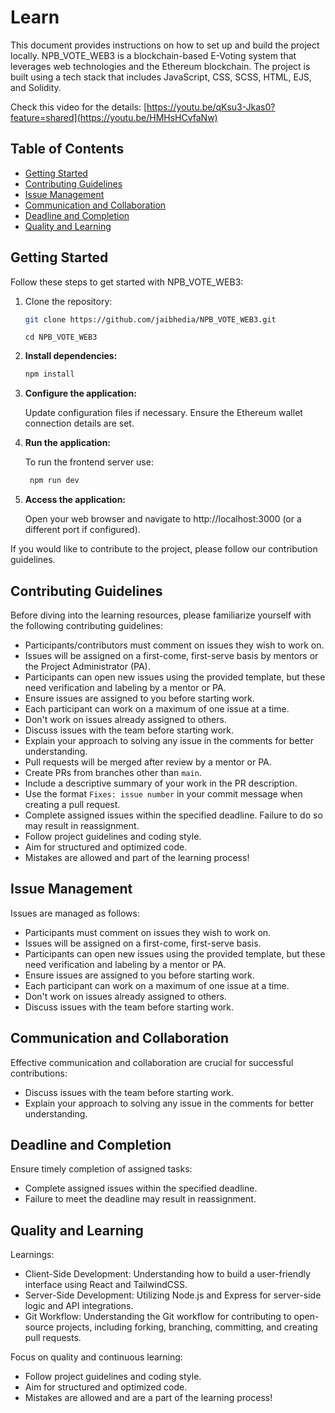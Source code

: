 # Learn

This document provides instructions on how to set up and build the project locally.
NPB_VOTE_WEB3 is a blockchain-based E-Voting system that leverages web technologies and the Ethereum blockchain. The project is built using a tech stack that includes JavaScript, CSS, SCSS, HTML, EJS, and Solidity.

Check this video for the details: [https://youtu.be/qKsu3-Jkas0?feature=shared](https://youtu.be/HMHsHCvfaNw)


## Table of Contents
- [Getting Started](#getting-started)
- [Contributing Guidelines](#contributing-guidelines)
- [Issue Management](#issue-management)
- [Communication and Collaboration](#communication-and-collaboration)
- [Deadline and Completion](#deadline-and-completion)
- [Quality and Learning](#quality-and-learning)

## Getting Started

Follow these steps to get started with NPB_VOTE_WEB3:

1. Clone the repository:

   ```bash
   git clone https://github.com/jaibhedia/NPB_VOTE_WEB3.git
   ```
   ```
   cd NPB_VOTE_WEB3
   ```
2. **Install dependencies:**

   ```bash
   npm install
   ```
3. **Configure the application:**

   Update configuration files if necessary.
   Ensure the Ethereum wallet connection details are set.

4. **Run the application:**

   To run the frontend server use:
   ```bash
    npm run dev
   ```

6. **Access the application:**

   Open your web browser and navigate to http://localhost:3000 (or a different port if configured).


If you would like to contribute to the project, please follow our contribution guidelines.

## Contributing Guidelines

Before diving into the learning resources, please familiarize yourself with the following contributing guidelines:

- Participants/contributors must comment on issues they wish to work on.
- Issues will be assigned on a first-come, first-serve basis by mentors or the Project Administrator (PA).
- Participants can open new issues using the provided template, but these need verification and labeling by a mentor or PA.
- Ensure issues are assigned to you before starting work.
- Each participant can work on a maximum of one issue at a time.
- Don't work on issues already assigned to others.
- Discuss issues with the team before starting work.
- Explain your approach to solving any issue in the comments for better understanding.
- Pull requests will be merged after review by a mentor or PA.
- Create PRs from branches other than `main`.
- Include a descriptive summary of your work in the PR description.
- Use the format `Fixes: issue number` in your commit message when creating a pull request.
- Complete assigned issues within the specified deadline. Failure to do so may result in reassignment.
- Follow project guidelines and coding style.
- Aim for structured and optimized code.
- Mistakes are allowed and part of the learning process!


## Issue Management

Issues are managed as follows:

- Participants must comment on issues they wish to work on.
- Issues will be assigned on a first-come, first-serve basis.
- Participants can open new issues using the provided template, but these need verification and labeling by a mentor or PA.
- Ensure issues are assigned to you before starting work.
- Each participant can work on a maximum of one issue at a time.
- Don't work on issues already assigned to others.
- Discuss issues with the team before starting work.

## Communication and Collaboration

Effective communication and collaboration are crucial for successful contributions:

- Discuss issues with the team before starting work.
- Explain your approach to solving any issue in the comments for better understanding.

## Deadline and Completion

Ensure timely completion of assigned tasks:

- Complete assigned issues within the specified deadline.
- Failure to meet the deadline may result in reassignment.

## Quality and Learning

Learnings:

- Client-Side Development: Understanding how to build a user-friendly interface using React and TailwindCSS.
- Server-Side Development: Utilizing Node.js and Express for server-side logic and API integrations.
- Git Workflow: Understanding the Git workflow for contributing to open-source projects, including forking, branching, committing, and creating pull requests.

Focus on quality and continuous learning:

- Follow project guidelines and coding style.
- Aim for structured and optimized code.
- Mistakes are allowed and are a part of the learning process!